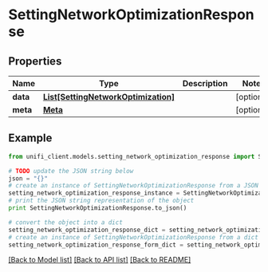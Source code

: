 # SettingNetworkOptimizationResponse


## Properties

Name | Type | Description | Notes
------------ | ------------- | ------------- | -------------
**data** | [**List[SettingNetworkOptimization]**](SettingNetworkOptimization.md) |  | [optional] 
**meta** | [**Meta**](Meta.md) |  | [optional] 

## Example

```python
from unifi_client.models.setting_network_optimization_response import SettingNetworkOptimizationResponse

# TODO update the JSON string below
json = "{}"
# create an instance of SettingNetworkOptimizationResponse from a JSON string
setting_network_optimization_response_instance = SettingNetworkOptimizationResponse.from_json(json)
# print the JSON string representation of the object
print SettingNetworkOptimizationResponse.to_json()

# convert the object into a dict
setting_network_optimization_response_dict = setting_network_optimization_response_instance.to_dict()
# create an instance of SettingNetworkOptimizationResponse from a dict
setting_network_optimization_response_form_dict = setting_network_optimization_response.from_dict(setting_network_optimization_response_dict)
```
[[Back to Model list]](../README.md#documentation-for-models) [[Back to API list]](../README.md#documentation-for-api-endpoints) [[Back to README]](../README.md)


